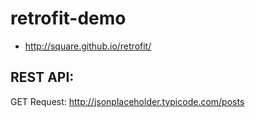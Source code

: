 # retrofit-demo

* http://square.github.io/retrofit/

## REST API: 
  GET Request:
    http://jsonplaceholder.typicode.com/posts
